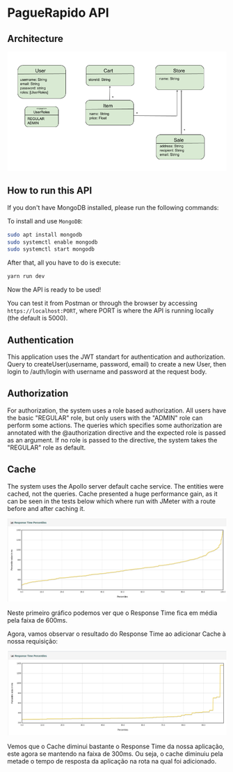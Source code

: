# PagueRapido API

## Architecture

![Architecture](https://raw.githubusercontent.com/paguerapido/paguerapido-api/graficos/images/architecture.png)

## How to run this API

If you don't have MongoDB installed, please run the following commands:

To install and use `MongoDB`:

```bash
sudo apt install mongodb
sudo systemctl enable mongodb
sudo systemctl start mongodb
```

After that, all you have to do is execute:

```bash
yarn run dev
```

Now the API is ready to be used!

You can test it from Postman or through the browser by accessing `https://localhost:PORT`, where PORT is where the API is running locally (the default is 5000).

## Authentication

This application uses the JWT standart for authentication and authorization.
Query to createUser(username, password, email) to create a new User, then login to /auth/login
with username and password at the request body.

## Authorization

For authorization, the system uses a role based authorization. All users have the basic "REGULAR" role, but only users with the "ADMIN" role can perform some actions. The queries which specifies some authorization are annotated with the @authorization directive and the expected role is passed as an argument. If no role is passed to the directive, the system takes the "REGULAR" role as default.

## Cache

The system uses the Apollo server default cache service. The entities were cached, not the queries. Cache presented a huge performance gain, as it can be seen in the tests below which where run with JMeter with a route before and after caching it.

![Response Time with no Cache](https://raw.githubusercontent.com/paguerapido/paguerapido-api/graficos/images/responsetimesemcache.png)

Neste primeiro gráfico podemos ver que o Response Time fica em média pela faixa de 600ms.

Agora, vamos observar o resultado do Response Time ao adicionar Cache à nossa requisição:

![Response Time with Cache](https://raw.githubusercontent.com/paguerapido/paguerapido-api/graficos/images/responsetimecomcache.png)

Vemos que o Cache diminui bastante o Response Time da nossa aplicação, este agora se mantendo na faixa de 300ms. Ou seja, o cache diminuiu pela metade o tempo de resposta da aplicação na rota na qual foi adicionado.
